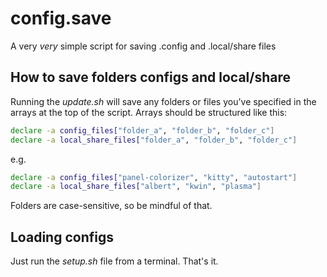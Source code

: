 # config.save
A very *very* simple script for saving .config and .local/share files
## How to save folders configs and local/share
Running the *update.sh* will save any folders or files you've specified in the arrays at the top of the script. Arrays should be structured like this:

```bash
declare -a config_files["folder_a", "folder_b", "folder_c"]
declare -a local_share_files["folder_a", "folder_b", "folder_c"]
```
e.g.
```bash
declare -a config_files["panel-colorizer", "kitty", "autostart"]
declare -a local_share_files["albert", "kwin", "plasma"]
```
Folders are case-sensitive, so be mindful of that.

## Loading configs
Just run the *setup.sh* file from a terminal. That's it.
